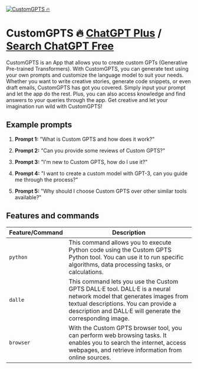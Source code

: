 
[![CustomGPTS 🔥](https://files.oaiusercontent.com/file-HZ2d53nlcYt0HJvh2kcEDQBf?se=2123-10-17T04%3A30%3A04Z&sp=r&sv=2021-08-06&sr=b&rscc=max-age%3D31536000%2C%20immutable&rscd=attachment%3B%20filename%3Dcustom-gpts-logo.png&sig=thn0u8QSue7JsTR804277EyR1oKS34zMbvdCluWek9w%3D)](https://chat.openai.com/g/g-dGSHTQY69-customgpts)

# CustomGPTS 🔥 [ChatGPT Plus](https://chat.openai.com/g/g-dGSHTQY69-customgpts) / [Search ChatGPT Free](https://gptcall.net/index.html#/?search=CustomGPTS%20%F0%9F%94%A5)

CustomGPTS is an App that allows you to create custom GPTs (Generative Pre-trained Transformers). With CustomGPTS, you can generate text using your own prompts and customize the language model to suit your needs. Whether you want to write creative stories, generate code snippets, or even draft emails, CustomGPTS has got you covered. Simply input your prompt and let the app do the rest. Plus, you can also access knowledge and find answers to your queries through the app. Get creative and let your imagination run wild with CustomGPTS!

## Example prompts

1. **Prompt 1:** "What is Custom GPTS and how does it work?"

2. **Prompt 2:** "Can you provide some reviews of Custom GPTS?"

3. **Prompt 3:** "I'm new to Custom GPTS, how do I use it?"

4. **Prompt 4:** "I want to create a custom model with GPT-3, can you guide me through the process?"

5. **Prompt 5:** "Why should I choose Custom GPTS over other similar tools available?"

## Features and commands

| Feature/Command | Description |
| --- | --- |
| `python` | This command allows you to execute Python code using the Custom GPTS Python tool. You can use it to run specific algorithms, data processing tasks, or calculations. |
| `dalle` | This command lets you use the Custom GPTS DALL·E tool. DALL·E is a neural network model that generates images from textual descriptions. You can provide a description and DALL·E will generate the corresponding image. |
| `browser` | With the Custom GPTS browser tool, you can perform web browsing tasks. It enables you to search the internet, access webpages, and retrieve information from online sources. |


